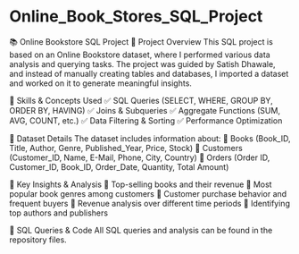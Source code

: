 # Online_Book_Stores_SQL_Project
📚 Online Bookstore SQL Project
🔹 Project Overview
This SQL project is based on an Online Bookstore dataset, where I performed various data analysis and querying tasks. The project was guided by Satish Dhawale, and instead of manually creating tables and databases, I imported a dataset and worked on it to generate meaningful insights.

🔹 Skills & Concepts Used
✅ SQL Queries (SELECT, WHERE, GROUP BY, ORDER BY, HAVING)
✅ Joins & Subqueries
✅ Aggregate Functions (SUM, AVG, COUNT, etc.)
✅ Data Filtering & Sorting
✅ Performance Optimization

🔹 Dataset Details
The dataset includes information about:
📖 Books (Book_ID, Title, Author, Genre, Published_Year, Price, Stock)
👤 Customers (Customer_ID, Name, E-Mail, Phone, City, Country)
🛒 Orders (Order ID, Customer_ID, Book_ID, Order_Date, Quantity, Total Amount)

🔹 Key Insights & Analysis
📌 Top-selling books and their revenue
📌 Most popular book genres among customers
📌 Customer purchase behavior and frequent buyers
📌 Revenue analysis over different time periods
📌 Identifying top authors and publishers

🔹 SQL Queries & Code
All SQL queries and analysis can be found in the repository files.
